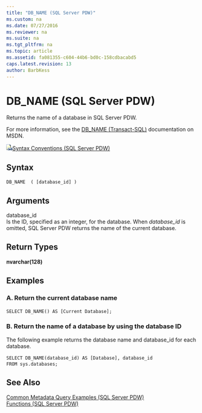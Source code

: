 ```yaml
---
title: "DB_NAME (SQL Server PDW)"
ms.custom: na
ms.date: 07/27/2016
ms.reviewer: na
ms.suite: na
ms.tgt_pltfrm: na
ms.topic: article
ms.assetid: fa081355-c604-44b6-bd0c-158cdbacabd5
caps.latest.revision: 13
author: BarbKess
---
```

# DB_NAME (SQL Server PDW)
Returns the name of a database in SQL Server PDW.  
  
For more information, see the [DB_NAME (Transact-SQL)](http://msdn.microsoft.com/en-us/library/ms189753(v=SQL.11).aspx) documentation on MSDN.  
  
![Topic link icon](../../mpp/sqlpdw/media/Topic_Link.gif "Topic_Link")[Syntax Conventions &#40;SQL Server PDW&#41;](../../mpp/sqlpdw/syntax-conventions-sql-server-pdw.md)  
  
## Syntax  
  
```  
DB_NAME  ( [database_id] )  
```  
  
## Arguments  
database_id  
Is the ID, specified as an integer, for the database. When *database_id* is omitted, SQL Server PDW returns the name of the current database.  
  
## Return Types  
**nvarchar(128)**  
  
## Examples  
  
### A. Return the current database name  
  
```  
SELECT DB_NAME() AS [Current Database];  
```  
  
### B. Return the name of a database by using the database ID  
The following example returns the database name and database_id for each database.  
  
```  
SELECT DB_NAME(database_id) AS [Database], database_id  
FROM sys.databases;  
```  
  
## See Also  
[Common Metadata Query Examples &#40;SQL Server PDW&#41;](../../mpp/sqlpdw/common-metadata-query-examples-sql-server-pdw.md)  
[Functions &#40;SQL Server PDW&#41;](../../mpp/sqlpdw/functions-sql-server-pdw.md)  
  
